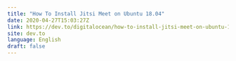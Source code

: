 ```yaml
---
title: "How To Install Jitsi Meet on Ubuntu 18.04"
date: 2020-04-27T15:03:27Z
link: https://dev.to/digitalocean/how-to-install-jitsi-meet-on-ubuntu-18-04-239b?utm_medium=RSS&utm_source=news.12bit.vn
site: dev.to
language: English
draft: false
---
```

